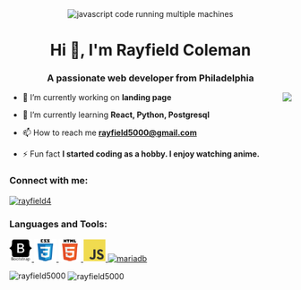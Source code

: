 <div id="header" align="center">
<img src="https://dri.es/files/images/blog/javascript-powered-multichannel.gif" alt="javascript code running multiple machines">

</div>
<h1 align="center">Hi 👋, I'm Rayfield Coleman</h1>
<h3 align="center">A passionate web developer from Philadelphia</h3>
<img align="right" src="https://media.giphy.com/media/M9kgjEsLG6LMbYC9dl/giphy.gif" alt"person coding at a desk">

- 🔭 I’m currently working on **landing page**

- 🌱 I’m currently learning **React, Python, Postgresql**

- 📫 How to reach me **rayfield5000@gmail.com**

- ⚡ Fun fact **I started coding as a hobby. I enjoy watching anime.**

<h3 align="left">Connect with me:</h3>
<p align="left">
<a href="https://codepen.io/rayfield4" target="blank"><img align="center" src="https://raw.githubusercontent.com/rahuldkjain/github-profile-readme-generator/master/src/images/icons/Social/codepen.svg" alt="rayfield4" height="30" width="40" /></a>
</p>

<h3 align="left">Languages and Tools:</h3>
<p align="left"> <a href="https://getbootstrap.com" target="_blank" rel="noreferrer"> <img src="https://raw.githubusercontent.com/devicons/devicon/master/icons/bootstrap/bootstrap-plain-wordmark.svg" alt="bootstrap" width="40" height="40"/> </a> <a href="https://www.w3schools.com/css/" target="_blank" rel="noreferrer"> <img src="https://raw.githubusercontent.com/devicons/devicon/master/icons/css3/css3-original-wordmark.svg" alt="css3" width="40" height="40"/> </a> <a href="https://www.w3.org/html/" target="_blank" rel="noreferrer"> <img src="https://raw.githubusercontent.com/devicons/devicon/master/icons/html5/html5-original-wordmark.svg" alt="html5" width="40" height="40"/> </a> <a href="https://developer.mozilla.org/en-US/docs/Web/JavaScript" target="_blank" rel="noreferrer"> <img src="https://raw.githubusercontent.com/devicons/devicon/master/icons/javascript/javascript-original.svg" alt="javascript" width="40" height="40"/> </a> <a href="https://mariadb.org/" target="_blank" rel="noreferrer"> <img src="https://www.vectorlogo.zone/logos/mariadb/mariadb-icon.svg" alt="mariadb" width="40" height="40"/> </a> </p>

<p><img align="left" src="https://github-readme-stats.vercel.app/api/top-langs?username=rayfield5000&show_icons=true&locale=en&layout=compact" alt="rayfield5000" /></p>

<p>&nbsp;<img align="center" src="https://github-readme-stats.vercel.app/api?username=rayfield5000&show_icons=true&locale=en" alt="rayfield5000" /></p>

